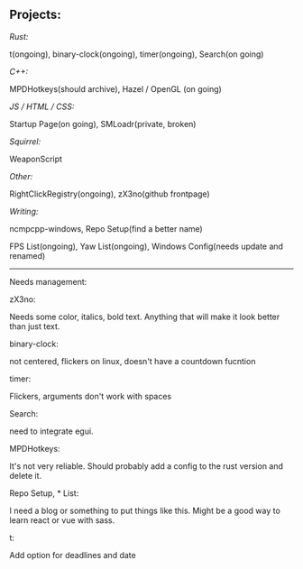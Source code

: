 ## Projects:
*Rust:*

t(ongoing), binary-clock(ongoing), timer(ongoing), Search(on going)

*C++:*

MPDHotkeys(should archive), Hazel / OpenGL (on going)

*JS / HTML / CSS:*

Startup Page(on going), SMLoadr(private, broken)

*Squirrel:*

WeaponScript

*Other:*

RightClickRegistry(ongoing), zX3no(github frontpage)

*Writing:*

ncmpcpp-windows, Repo Setup(find a better name)

FPS List(ongoing), Yaw List(ongoing), Windows Config(needs update and renamed)

---

Needs management:

zX3no:

Needs some color, italics, bold text. Anything that will make it look better than just text.

binary-clock:

not centered, flickers on linux, doesn't have a countdown fucntion 

timer:

Flickers, arguments don't work with spaces 

Search:

need to integrate egui.

MPDHotkeys:

It's not very reliable. Should probably add a config to the rust version and delete it.

Repo Setup, * List:

I need a blog or something to put things like this. Might be a good way to learn react or vue with sass.

t:

Add option for deadlines and date